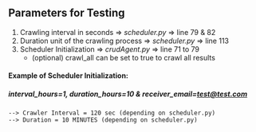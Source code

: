 ## Parameters for Testing

1. Crawling interval in seconds 
=> *scheduler.py* => line 79 & 82
2. Duration unit of the crawling process
=> *scheduler.py* => line 113
3. Scheduler Initialization
=> *crudAgent.py* => line 71 to 79
   - (optional) crawl_all can be set to true to crawl all results
	
#### Example of Scheduler Initialization: 
##### interval_hours=1, duration_hours=10 & receiver_email=test@test.com
    --> Crawler Interval = 120 sec (depending on scheduler.py)
    --> Duration = 10 MINUTES (depending on scheduler.py)
